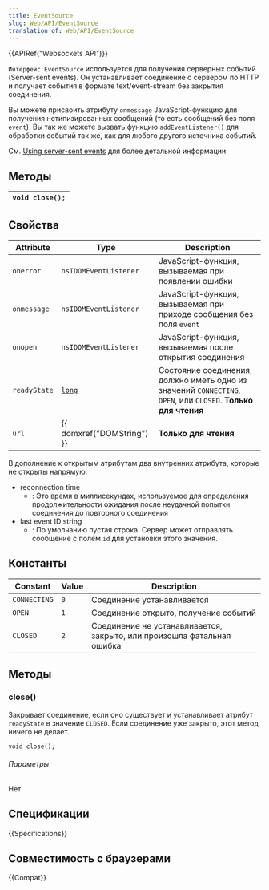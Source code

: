 ```yaml
---
title: EventSource
slug: Web/API/EventSource
translation_of: Web/API/EventSource
---
```


{{APIRef("Websockets API")}}

`Интерфейс EventSource` используется для получения серверных событий (Server-sent events). Он устанавливает соединение с сервером по HTTP и получает события в формате text/event-stream без закрытия соединения.

Вы можете присвоить атрибуту `onmessage` JavaScript-функцию для получения нетипизированных сообщений (то есть сообщений без поля `event`). Вы так же можете вызвать функцию `addEventListener()` для обработки событий так же, как для любого другого источника событий.

См. [Using server-sent events](/en/Server-sent_events/Using_server-sent_events) для более детальной информации

## Методы

| `void close();` |
| --------------- |

## Свойства

| Attribute    | Type                       | Description                                                                                                   |
| ------------ | -------------------------- | ------------------------------------------------------------------------------------------------------------- |
| `onerror`    | `nsIDOMEventListener`      | JavaScript-функция, вызываемая при появлении ошибки                                                           |
| `onmessage`  | `nsIDOMEventListener`      | JavaScript-функция, вызываемая при приходе сообщения без поля `event`                                         |
| `onopen`     | `nsIDOMEventListener`      | JavaScript-функция, вызываемая после открытия соединения                                                      |
| `readyState` | [`long`](/en/long)         | Состояние соединения, должно иметь одно из значений `CONNECTING`, `OPEN`, или `CLOSED`. **Только для чтения** |
| `url`        | {{ domxref("DOMString") }} | **Только для чтения**                                                                                         |

В дополнение к открытым атрибутам два внутренних атрибута, которые не открыты напрямую:

- reconnection time
  - : Это время в миллисекундах, используемое для определения продолжительности ожидания после неудачной попытки соединения до повторного соединения
- last event ID string
  - : По умолчанию пустая строка. Сервер может отправлять сообщение с полем `id` для установки этого значения.

## Константы

| Constant     | Value | Description                                                            |
| ------------ | ----- | ---------------------------------------------------------------------- |
| `CONNECTING` | `0`   | Соединение устанавливается                                             |
| `OPEN`       | `1`   | Соединение открыто, получение событий                                  |
| `CLOSED`     | `2`   | Соединение не устанавливается, закрыто, или произошла фатальная ошибка |

## Методы

### close()

Закрывает соединение, если оно существует и устанавливает атрибут `readyState` в значение `CLOSED`. Если соединение уже закрыто, этот метод ничего не делает.

```
void close();
```

###### Параметры

Нет

## Спецификации

{{Specifications}}

## Совместимость с браузерами

{{Compat}}
